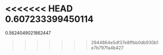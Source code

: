 <<<<<<< HEAD
0.607233399450114
=======
0.5624049021862447
>>>>>>> 2944864e5df37e8ffbb0db930b1e7b797fa4b427
